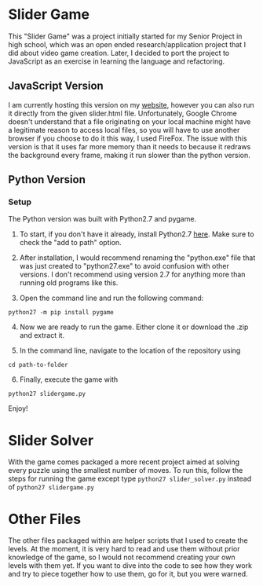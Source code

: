 # Slider Game

This "Slider Game" was a project initially started for my Senior Project in high school, which was an open ended research/application project that I did about video game creation. Later, I decided to port the project to JavaScript as an exercise in learning the language and refactoring.

## JavaScript Version

I am currently hosting this version on my [website](http://itstimjohnson.com/slider.html), however you can also run it directly from the given slider.html file. Unfortunately, Google Chrome doesn't understand that a file originating on your local machine might have a legitimate reason to access local files, so you will have to use another browser if you choose to do it this way, I used FireFox. The issue with this version is that it uses far more memory than it needs to because it redraws the background every frame, making it run slower than the python version.

## Python Version

### Setup

The Python version was built with Python2.7 and pygame.

1.  To start, if you don't have it already, install Python2.7 [here](https://www.python.org/downloads/release/python-2713/). Make sure to check the "add to path" option.

2.  After installation, I would recommend renaming the "python.exe" file that was just created to "python27.exe" to avoid confusion with other versions. I don't recommend using version 2.7 for anything more than running old programs like this.

3.  Open the command line and run the following command:

```
python27 -m pip install pygame
```

4.  Now we are ready to run the game. Either clone it or download the .zip and extract it.

5.  In the command line, navigate to the location of the repository using 

```
cd path-to-folder
```

6.  Finally, execute the game with 

```
python27 slidergame.py
```

Enjoy!

# Slider Solver

With the game comes packaged a more recent project aimed at solving every puzzle using the smallest number of moves. To run this, follow the steps for running the game except type `python27 slider_solver.py` instead of `python27 slidergame.py`

# Other Files

The other files packaged within are helper scripts that I used to create the levels. At the moment, it is very hard to read and use them without prior knowledge of the game, so I would not recommend creating your own levels with them yet. If you want to dive into the code to see how they work and try to piece together how to use them, go for it, but you were warned.
